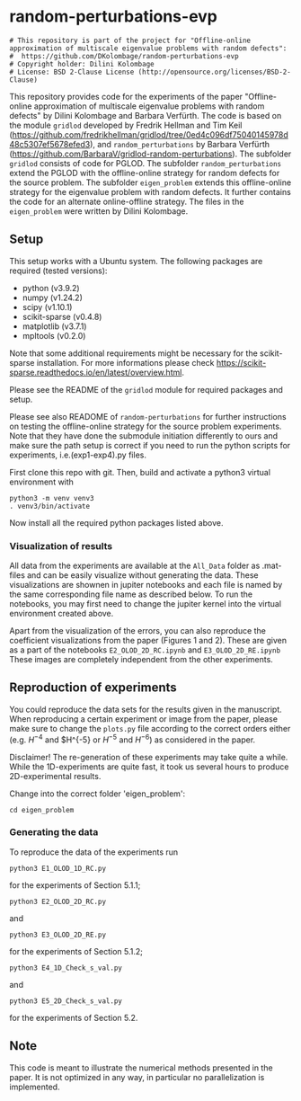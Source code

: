 # random-perturbations-evp

```
# This repository is part of the project for "Offline-online approximation of multiscale eigenvalue problems with random defects":
#  https://github.com/DKolombage/random-perturbations-evp
# Copyright holder: Dilini Kolombage
# License: BSD 2-Clause License (http://opensource.org/licenses/BSD-2-Clause)
```

This repository provides code for the experiments of the paper "Offline-online approximation of multiscale eigenvalue problems with random defects" by Dilini Kolombage and Barbara Verfürth. The code is based on the module `gridlod` developed by Fredrik Hellman and Tim Keil (https://github.com/fredrikhellman/gridlod/tree/0ed4c096df75040145978d48c5307ef5678efed3), and `random_perturbations` by Barbara Verfürth (https://github.com/BarbaraV/gridlod-random-perturbations). The subfolder `gridlod` consists of code for PGLOD. The subfolder `random_perturbations` extend the PGLOD with the offline-online strategy for random defects for the source problem. The subfolder `eigen_problem` extends this offline-online strategy for the eigenvalue problem with random defects. It further contains the code for an alternate online-offline strategy. The files in the `eigen_problem` were written by Dilini Kolombage.

## Setup

This setup works with a Ubuntu system. The following packages are required (tested versions):
 - python (v3.9.2)
 - numpy (v1.24.2)
 - scipy (v1.10.1)
 - scikit-sparse (v0.4.8) 
 - matplotlib (v3.7.1)
 - mpltools (v0.2.0)
 
Note that some additional requirements might be necessary for the scikit-sparse installation. For more informations please check https://scikit-sparse.readthedocs.io/en/latest/overview.html.

Please see the README of the `gridlod` module for required packages and setup. 

Please see also READOME of `random-perturbations` for further instructions on testing the offline-online strategy for the source problem experiments. Note that they have done the submodule initiation differently to ours and make sure the path setup is correct if you need to run the python scripts for experiments, i.e.(exp1-exp4).py files.

First clone this repo with git. Then, build and activate a python3 virtual environment with

```
python3 -m venv venv3
. venv3/bin/activate
```

Now install all the required python packages listed above. 

### Visualization of results
All data from the experiments are available at the `All_Data` folder as .mat-files and can be easily visualize without generating the data. These visualizations are shownen in jupiter notebooks and each file is named by the same corresponding file name as described below. To run the notebooks, you may first need to change the jupiter kernel into the virtual environment created above.

Apart from the visualization of the errors, you can also reproduce the coefficient visualizations from the paper (Figures 1 and 2). These are given as a part of the notebooks 
``E2_OLOD_2D_RC.ipynb`` and ``E3_OLOD_2D_RE.ipynb``
These images are completely independent from the other experiments.

## Reproduction of experiments

You could reproduce the data sets for the results given in the manuscript. When reproducing a certain experiment or image from the paper, please make sure to change the `plots.py` file according to the correct orders either (e.g. $H^{-4}$ and $H^{-5} or $H^{-5}$ and $H^{-6}$) as considered in the paper.

Disclaimer! The re-generation of these experiments may take quite a while. While the 1D-experiments are quite fast, it took us several hours to produce 2D-experimental results. 

Change into the correct folder 'eigen_problem':

```
cd eigen_problem
```

### Generating the data
To reproduce the data of the experiments run

```
python3 E1_OLOD_1D_RC.py
```

for the experiments of Section 5.1.1;

```
python3 E2_OLOD_2D_RC.py
```

and

```
python3 E3_OLOD_2D_RE.py
```

for the experiments of Section 5.1.2;

```
python3 E4_1D_Check_s_val.py
```

and

```
python3 E5_2D_Check_s_val.py
```

for the experiments of Section 5.2. 

## Note
This code is meant to illustrate the numerical methods presented in the paper. It is not optimized in any way, in particular no parallelization is implemented. 


